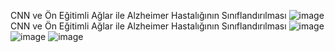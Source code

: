 CNN ve Ön Eğitimli Ağlar ile Alzheimer Hastalığının Sınıflandırılması
![image](https://github.com/user-attachments/assets/d675708b-fdb2-4612-b244-abd39dea079b)
CNN ve Ön Eğitimli Ağlar ile Alzheimer Hastalığının Sınıflandırılması
![image](https://github.com/user-attachments/assets/1b347ca6-5f92-49c4-9021-80b24d5c7c1d)
![image](https://github.com/user-attachments/assets/02f157f6-57e8-4697-a173-d3459bb71947)
![image](https://github.com/user-attachments/assets/e11e2966-e256-43cf-9596-2ff11634d0ab)
